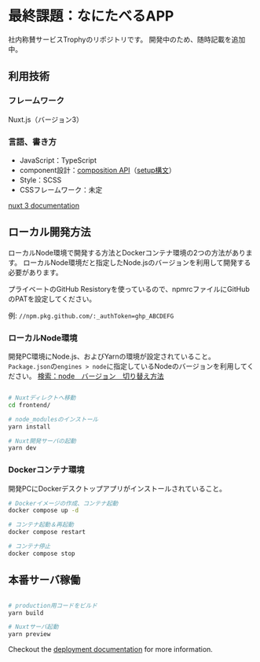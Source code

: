 # 最終課題：なにたべるAPP
社内称賛サービスTrophyのリポジトリです。
開発中のため、随時記載を追加中。

## 利用技術
### フレームワーク
Nuxt.js（バージョン3）

### 言語、書き方
- JavaScript：TypeScript
- component設計：[composition API](https://v3.ja.vuejs.org/api/composition-api.html#setup)（[setup構文](https://v3.ja.vuejs.org/api/sfc-script-setup.html)）
- Style：SCSS
- CSSフレームワーク：未定

 [nuxt 3 documentation](https://v3.nuxtjs.org)

## ローカル開発方法
ローカルNode環境で開発する方法とDockerコンテナ環境の2つの方法があります。
ローカルNode環境だと指定したNode.jsのバージョンを利用して開発する必要があります。

プライベートのGitHub Resistoryを使っているので、npmrcファイルにGitHubのPATを設定してください。

例:
`//npm.pkg.github.com/:_authToken=ghp_ABCDEFG`

### ローカルNode環境
開発PC環境にNode.js、およびYarnの環境が設定されていること。
`Package.json`の`engines > node`に指定しているNodeのバージョンを利用してください。
[検索：node　バージョン　切り替え方法](https://www.google.com/search?q=node%E3%80%80%E3%83%90%E3%83%BC%E3%82%B8%E3%83%A7%E3%83%B3%E3%80%80%E5%88%87%E3%82%8A%E6%9B%BF%E3%81%88%E6%96%B9%E6%B3%95&sxsrf=ALiCzsZyWF4zvlMl0cABfR_QgSPJ2ZACFg%3A1654929919526&ei=_zmkYvvjH_Gh1e8PkIey2AM&ved=0ahUKEwi73-yv5qT4AhXxUPUHHZCDDDsQ4dUDCA4&uact=5&oq=node%E3%80%80%E3%83%90%E3%83%BC%E3%82%B8%E3%83%A7%E3%83%B3%E3%80%80%E5%88%87%E3%82%8A%E6%9B%BF%E3%81%88%E6%96%B9%E6%B3%95&gs_lcp=Cgdnd3Mtd2l6EAMyBQgAEKIEMgUIABCiBDIFCAAQogQyBQgAEKIEOgcIIxCwAhAnOgYIIRAKECpKBAhBGAFKBAhGGABQ3Q5Yz1hg7l9oCnAAeACAAZgBiAHnGZIBBDcuMjKYAQCgAQHAAQE&sclient=gws-wiz)


```bash

# Nuxtディレクトへ移動
cd frontend/

# node_modulesのインストール
yarn install

# Nuxt開発サーバの起動
yarn dev
```

### Dockerコンテナ環境
開発PCにDockerデスクトップアプリがインストールされていること。
```bash
# Dockerイメージの作成、コンテナ起動
docker compose up -d

# コンテナ起動＆再起動
docker compose restart

# コンテナ停止
docker compose stop
```

## 本番サーバ稼働



```bash

# production用コードをビルド
yarn build

# Nuxtサーバ起動
yarn preview
```


Checkout the [deployment documentation](https://v3.nuxtjs.org/guide/deploy/presets) for more information.
